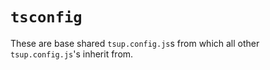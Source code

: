 # `tsconfig`

These are base shared `tsup.config.js`s from which all other `tsup.config.js`'s inherit from.
